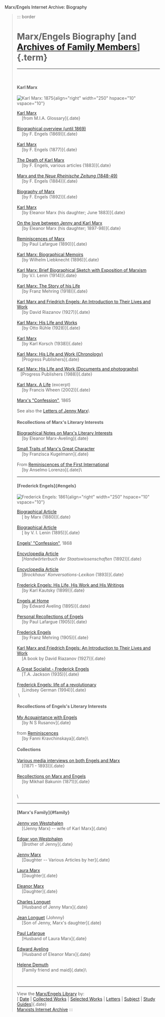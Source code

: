 Marx/Engels Internet Archive: Biography

> ::: border
>  
>
> # Marx/Engels Biography [and [Archives of Family Members](#family)]{.term}
>
> ------------------------------------------------------------------------
>
>  
>
> #### Karl Marx
>
> ![Karl Marx: 1875](../photo/marx/images/75km1.jpg){align="right"
> width="250" hspace="10" vspace="10"}
>
> [Karl Marx](../../../glossary/people/m/a.htm#marx)\
>     [from M.I.A. Glossary]{.date}\
>  \
> [Biographical overview (until 1869)](marx/eng-1869.htm)\
>     [by F. Engels (1869)]{.date}\
>  \
> [Karl Marx](../works/1877/06/karl-marx.htm)\
>     [by F. Engels (1877)]{.date}\
>  \
> [The Death of Karl Marx](../works/1883/death/index.htm)\
>     [by F. Engels, various articles (1883)]{.date}\
>  \
> [Marx and the *Neue Rheinische Zeitung*
> (1848-49)](../works/1884/03/13.htm)\
>     [by F. Engels (1884)]{.date}\
>  \
> [Biography of Marx](../works/1892/11/marx.htm)\
>     [by F. Engels (1892)]{.date}\
>  \
> [Karl Marx](../../../archive/eleanor-marx/1883/06/karl-marx.htm)\
>     [by Eleanor Marx (his daughter; June 1883)]{.date}\
>  \
> [On the love between Jenny and Karl Marx](marx/eleanor.htm)\
>     [by Eleanor Marx (his daughter; 1897-98)]{.date}\
>  \
> [Reminiscences of Marx](../../../archive/lafargue/1890/xx/marx.htm)\
>     [by Paul Lafargue (1890)]{.date}\
>  \
> [Karl Marx: Biographical
> Memoirs](../../../archive/liebknecht-w/1896/karl-marx.htm)\
>     [by Wilhelm Liebknecht (1896)]{.date}\
>  \
> [Karl Marx: Brief Biographical Sketch with Exposition of
> Marxism](../../../archive/lenin/works/1914/granat/index.htm)\
>     [by V.I. Lenin (1914)]{.date}\
>  \
> [Karl Marx: The Story of his
> Life](../../../archive/mehring/1918/marx/index.htm)\
>     [by Franz Mehring (1918)]{.date}\
>  \
> [Karl Marx and Friedrich Engels: An Introduction to Their Lives and
> Work](../../../archive/riazanov/works/1927-ma/)\
>     [by David Riazanov (1927)]{.date}\
>  \
> [Karl Marx: His Life and
> Works](../../../archive/ruhle/1928/marx/index.htm)\
>     [by Otto Rühle (1928)]{.date}\
>  \
> [Karl Marx](../../../archive/korsch/1938/karl-marx/)\
>     [by Karl Korsch (1938)]{.date}\
>  \
> [Karl Marx: His Life and Work (Chronology)](marx/lifeandwork.htm)\
>     [Progress Publishers]{.date}
>
> [Karl Marx: His Life and Work (Documents and
> photographs)](marx/ivanov-karl-marx-life-and-work-progress-publishers-1988.pdf)\
>    [Progress Publishers (1988)]{.date}\
>  \
> [Karl Marx. A Life](marx/wheen/ch07.htm) (excerpt)\
>     [by Francis Wheen (2002)]{.date}\
>  \
> [Marx's "Confession"](../works/1865/04/01.htm), 1865\
>  \
> See also the [Letters of Jenny Marx](../letters/jenny/index.htm)\
>
> #### Recollections of Marx's Literary Interests
>
> [Biographical Notes on Marx's Literary
> Interests](marx/eleanor-literature.htm)\
>     [by Eleanor Marx-Aveling]{.date}\
>  \
> [Small Traits of Marx's Great
> Character](marx/kugelmann-literature.htm)\
>     [by Franzisca Kugelmann]{.date}\
>  \
> From [Reminiscences of the First
> International](marx/lorenzo-literature.htm)\
>     [by Anselmo Lorenzo]{.date}\
>
> ------------------------------------------------------------------------
>
> #### [Frederick Engels]{#engels}
>
> ![Frederick Engels:
> 1861](../photo/engels/images/61fe1.jpg){align="right" width="250"
> hspace="10" vspace="10"}
>
> [Biographical Article](../../marx/works/1880/05/04.htm)\
>     [ by Marx (1880)]{.date}\
>  \
> [Biographical Article](../../lenin/works/1895/misc/engels-bio.htm)\
>     [ by V. I. Lenin (1895)]{.date}\
>  \
> [Engels' "Confession"](../works/1868/04/01.htm), 1868\
>  \
> [Encyclopedia Article](engels/en-1892.htm)\
>     [*Handwörterbuch der Staatswissenschaften* (1892)]{.date}\
>  \
> [Encyclopedia Article](engels/en-1893.htm)\
>     [*Brockhaus\' Konversations-Lexikon* (1893)]{.date}\
>  \
> [Frederick Engels: His Life, His Work and His
> Writings](../../../archive/kautsky/1887/xx/engels.htm)\
>     [by Karl Kautsky (1899)]{.date}\
>  \
> [Engels at Home](../../../archive/aveling/1895/engels.htm)\
>     [by Edward Aveling (1895)]{.date}\
>  \
> [Personal Recollections of
> Engels](../../../archive/lafargue/1905/08/engels.htm)\
>     [by Paul Lafargue (1905)]{.date}\
>  \
> [Frederick Engels](../../../archive/mehring/1905/10/engels.htm)\
>     [by Franz Mehring (1905)]{.date}\
>  \
> [Karl Marx and Friedrich Engels: An Introduction to Their Lives and
> Work](../../riazanov/works/1927-ma/index.htm)\
>     [A book by David Riazanov (1927)]{.date}\
>  \
> [A Great Socialist - Frederick
> Engels](../../jackson-ta/pamphlets/engels.htm)\
>     [T.A. Jackson (1935)]{.date}\
>  \
> [Frederick Engels: life of a
> revolutionary](../../../history/etol/writers/german/1994/xx/engels.htm)\
>     [Lindsey German (1994)]{.date}\
>  \
>
> #### Recollections of Engels's Literary Interests
>
> [My Acquaintance with Engels](engels/rusanov-literature.htm)\
>     [by N S Rusanov]{.date}\
>  \
> from [Reminiscences](engels/kravchinskaya-literature.htm)\
>     [by Fanni Kravchinskaya]{.date}\
>
> #### Collections
>
> [Various media interviews on both Engels and Marx](media/index.htm)\
>     [(1871 - 1893)]{.date}\
>  \
> [Recollections on Marx and
> Engels](../../../reference/archive/bakunin/works/various/mebio.htm)\
>     [by Mikhail Bakunin (1871)]{.date}
>
> \
> \
>
> ------------------------------------------------------------------------
>
> #### [Marx\'s Family]{#family}
>
> [Jenny von Westphalen](family/jenny-vw.htm)\
>     [(Jenny Marx) -- wife of Karl Marx]{.date}\
>  \
> [Edgar von Westphalen](family/edgar-vw.htm)\
>     [Brother of Jenny]{.date}\
>  \
> [Jenny Marx](family/jenny/index.htm)\
>     [Daughter -- Various Articles by her]{.date}\
>  \
> [Laura Marx](family/laura.htm)\
>     [Daughter]{.date}\
>  \
> [Eleanor Marx](family/eleanor.htm)\
>     [Daughter]{.date}\
>  \
> [Charles Longuet](family/longuet.htm)\
>     [Husband of Jenny Marx]{.date}\
>  \
> [Jean Longuet](../../longuet-jean/index.htm) (Johnny)\
>     [Son of Jenny, Marx\'s daughter]{.date}\
>  \
> [Paul Lafargue](family/lafargue.htm)\
>     [Husband of Laura Marx]{.date}\
>  \
> [Edward Aveling](family/aveling.htm)\
>     [Husband of Eleanor Marx]{.date}\
>  \
> [Helene Demuth](family/demuth/index.htm)\
>     [Family friend and maid]{.date}\
>
>  
>
> ------------------------------------------------------------------------
>
> View the [Marx/Engels Library](../index.htm) by:\
> [ [Date](../works/date/index.htm) \| [Collected
> Works](../works/cw/index.htm) \| [Selected
> Works](../works/sw/index.htm) \| [Letters](../letters/index.htm) \|
> [Subject](../works/subject/index.htm) \| [Study
> Guides](../works/subject/guides/index.htm)]{.date}\
> [Marxists Internet Archive](../../../index.htm)
> :::
